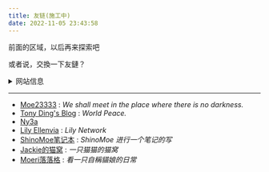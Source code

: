 ```yaml
---
title: 友链(施工中)
date: 2022-11-05 23:43:58
---
```


前面的区域，以后再来探索吧

或者说，交換一下友鏈？

<details>
  <summary>网站信息</summary>
    <p>名称：湛蓝的调色板</p>
    <p>描述：青く滲む 青く滲む 綺麗に / 浅渗湛蓝 纵使青涩 难掩绮丽</p>
    <p>头像：https://nekoq.eu.org/images/favicon.jpg</p>
</details>


---

- [Moe23333](https://moe23333.vercel.app/) : *We shall meet in the place where there is no darkness.*
- [Tony Ding's Blog](https://blog.tonyding.net/) : *World Peace.*
- [Ny3a](https://ny3a.github.io/)
- [Lily Ellenvia](https://lilynet.work/) : *Lily Network*
- [ShinoMoe笔记本](https://shinomoe.xyz/) : *ShinoMoe 进行一个笔记的写*
- [Jackie的猫窝](https://jackiecat.top/) : *一只猫猫的猫窝*
- [Moeri落落格](https://blog.bakalu.cyou/) : *看一只自稱貓娘的日常*

<!-- 正在播放 [【Meyer】The Federations Theme）](https://music.163.com/song?id=1436226764) -->

